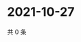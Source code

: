 # 2021-10-27

共 0 条

<!-- BEGIN WEIBO -->
<!-- 最后更新时间 Wed Oct 27 2021 12:14:50 GMT+0800 (China Standard Time) -->

<!-- END WEIBO -->
